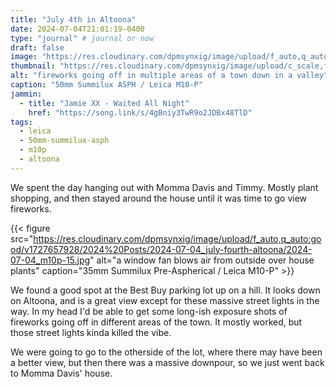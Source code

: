 ```yaml
---
title: "July 4th in Altoona"
date: 2024-07-04T21:01:19-0400
type: "journal" # journal or now
draft: false
image: "https://res.cloudinary.com/dpmsynxig/image/upload/f_auto,q_auto:good/v1727657928/2024%20Posts/2024-07-04_july-fourth-altoona/2024-07-04_m10p-65.jpg"
thumbnail: "https://res.cloudinary.com/dpmsynxig/image/upload/c_scale,f_auto,q_auto:good,w_740/v1727657928/2024%20Posts/2024-07-04_july-fourth-altoona/2024-07-04_m10p-65.jpg"
alt: "fireworks going off in multiple areas of a town down in a valley"
caption: "50mm Summilux ASPH / Leica M10-P"
jammin:
  - title: "Jamie XX - Waited All Night"
    href: "https://song.link/s/4gBniy3TwR9o2JDBx48TlD"
tags:
  - leica
  - 50mm-summilux-asph
  - m10p
  - altoona
---
```


We spent the day hanging out with Momma Davis and Timmy. Mostly plant shopping, and then stayed around the house until it was time to go view fireworks.

{{< figure src="https://res.cloudinary.com/dpmsynxig/image/upload/f_auto,q_auto:good/v1727657928/2024%20Posts/2024-07-04_july-fourth-altoona/2024-07-04_m10p-15.jpg" alt="a window fan blows air from outside over house plants" caption="35mm Summilux Pre-Aspherical / Leica M10-P" >}}

We found a good spot at the Best Buy parking lot up on a hill. It looks down on Altoona, and is a great view except for these massive street lights in the way. In my head I'd be able to get some long-ish exposure shots of fireworks going off in different areas of the town. It mostly worked, but those street lights kinda killed the vibe.

We were going to go to the otherside of the lot, where there may have been a better view, but then there was a massive downpour, so we just went back to Momma Davis' house.
